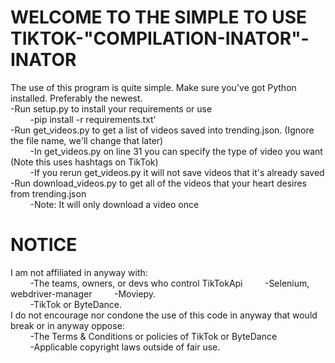 <!-- Simple README about what order to use the software it and how to modify it -->
<!-- For a new header start the line with a (#) symbol -->
<!-- For a new paragraph press (Enter) twice -->
<!-- For a new line press (Space) twice followed by (Enter) once-->

# WELCOME TO THE SIMPLE TO USE TIKTOK-"COMPILATION-INATOR"-INATOR

The use of this program is quite simple. Make sure you've got Python installed. Preferably the newest.  
-Run setup.py to install your requirements or use  
&nbsp;&nbsp;&nbsp;&nbsp;&nbsp;&nbsp;&nbsp;&nbsp;-pip install -r requirements.txt'  
-Run get_videos.py to get a list of videos saved into trending.json. (Ignore the file name, we'll change that later)  
&nbsp;&nbsp;&nbsp;&nbsp;&nbsp;&nbsp;&nbsp;&nbsp;-In get_videos.py on line 31 you can specify the type of video you want (Note this uses hashtags on TikTok)  
&nbsp;&nbsp;&nbsp;&nbsp;&nbsp;&nbsp;&nbsp;&nbsp;-If you rerun get_videos.py it will not save videos that it's already saved  
-Run download_videos.py to get all of the videos that your heart desires from trending.json  
&nbsp;&nbsp;&nbsp;&nbsp;&nbsp;&nbsp;&nbsp;&nbsp;-Note: It will only download a video once


# NOTICE

I am not affiliated in anyway with:  
&nbsp;&nbsp;&nbsp;&nbsp;&nbsp;&nbsp;&nbsp;&nbsp;-The teams, owners, or devs who control TikTokApi
&nbsp;&nbsp;&nbsp;&nbsp;&nbsp;&nbsp;&nbsp;&nbsp;-Selenium, webdriver-manager
&nbsp;&nbsp;&nbsp;&nbsp;&nbsp;&nbsp;&nbsp;&nbsp;-Moviepy.  
&nbsp;&nbsp;&nbsp;&nbsp;&nbsp;&nbsp;&nbsp;&nbsp;-TikTok or ByteDance.  
I do not encourage nor condone the use of this code in anyway that would break or in anyway oppose:  
&nbsp;&nbsp;&nbsp;&nbsp;&nbsp;&nbsp;&nbsp;&nbsp;-The Terms & Conditions or policies of TikTok or ByteDance  
&nbsp;&nbsp;&nbsp;&nbsp;&nbsp;&nbsp;&nbsp;&nbsp;-Applicable copyright laws outside of fair use.
